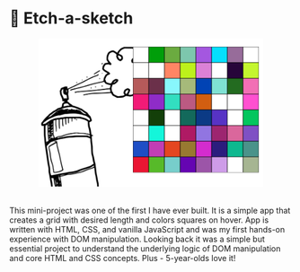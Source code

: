 # 🎨 Etch-a-sketch

<div align="center">
<img alt="App image" src="https://github.com/Kielx/etch-a-sketch/blob/master/images/etch-a-sketch.png?raw=true" width="400" />
</div>
<br>

This mini-project was one of the first I have ever built. It is a simple app that creates a grid with desired length and colors squares on hover. App is written with HTML, CSS, and vanilla JavaScript and was my first hands-on experience with DOM manipulation. Looking back it was a simple but essential project to understand the underlying logic of DOM manipulation and core HTML and CSS concepts. Plus - 5-year-olds love it!

